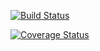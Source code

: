 <!-- Travis Badge -->
[![Build Status](https://travis-ci.org/softwareengineering2019/fast-food-fast.svg?branch=finished_api)](https://travis-ci.org/softwareengineering2019/fast-food-fast)

<!-- coveralls badge -->
[![Coverage Status](https://coveralls.io/repos/github/softwareengineering2019/fast-food-fast/badge.svg?branch=master)](https://coveralls.io/github/softwareengineering2019/fast-food-fast?branch=master)

